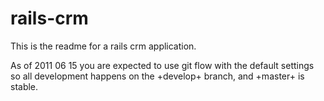 rails-crm
=========

This is the readme for a rails crm application.

As of 2011 06 15 you are expected to use git flow with the default 
settings so all development happens on the +develop+ branch, and
+master+ is stable.

